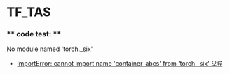 # TF_TAS
### ** code test: **
No module named 'torch._six'
- [ImportError: cannot import name 'container_abcs' from 'torch._six' 오류](https://kangjik94.tistory.com/89)
